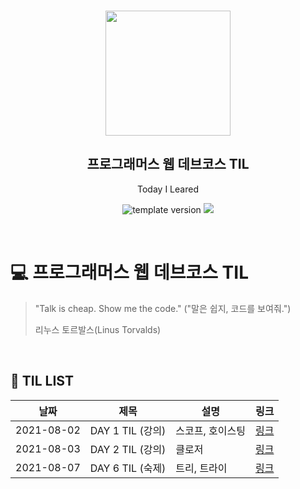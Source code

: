 <br/>
<p align="middle" >
  <img width="200px;" src="./src/images/prgms-logo.png"/>
</p>
<h2 align="middle">프로그래머스 웹 데브코스 TIL</h2>
<p align="middle">Today I Leared</p>
<p align="middle">
  <img src="https://img.shields.io/badge/version-1.0.0-blue?style=flat-square" alt="template version"/>
  <img src="https://img.shields.io/badge/language-md-md.svg?style=flat-square"/>
</p>

<p align="middle">
  <!-- <a href="#">☕ 블로그 링크</a> -->  
</p>

<br/>

# 💻 프로그래머스 웹 데브코스 TIL

> "Talk is cheap. Show me the code."
> ("말은 쉽지, 코드를 보여줘.")
>
> 리누스 토르발스(Linus Torvalds)

<br/>

## 📌 TIL LIST
|날짜|제목|설명|링크|
|---|---|---|---|
|2021-08-02|DAY 1 TIL (강의)|스코프, 호이스팅|[링크](https://github.com/MiranLeeeee/Today-I-Learned/blob/master/2021_08_02.md)|
|2021-08-03|DAY 2 TIL (강의)|클로저|[링크](https://github.com/MiranLeeeee/Today-I-Learned/blob/master/2021_08_03.md)|
|2021-08-07|DAY 6 TIL (숙제)|트리, 트라이|[링크](https://github.com/MiranLeeeee/Today-I-Learned/blob/master/2021_08_07.md)|
<br/>







